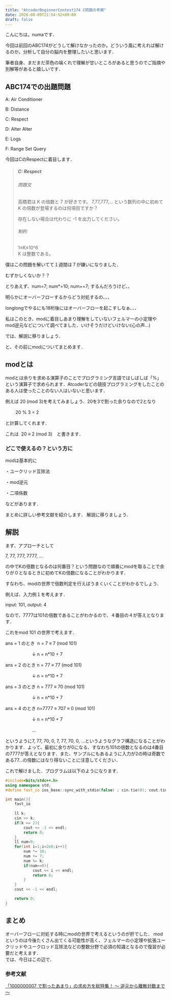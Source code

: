 ```yaml
---
title: "AtcoderBeginnerContest174 C問題の考察"
date: 2020-08-09T21:54:52+09:00
draft: false
---
```


こんにちは。numaです．

今回は前回のABC174がどうして解けなかったのか。どういう風に考えれば解けるのか。分析して自分の脳内を整理したいと思います．

筆者自身、まだまだ茶色の端くれで理解が甘いところがあると思うのでご指摘や別解等があると嬉しいです．

## ABC174での出題問題
A: Air Conditioner

B: Distance

C: Respect

D: Alter Alter

E: Logs

F: Range Set Query

今回はCのRespectに着目します．

>##### C: Respect
>###### 問題文
>高橋君は K の倍数と 7 が好きです。
>7,77,777,… という数列の中に初めて K の倍数が登場するのは何項目ですか？
>
>存在しない場合は代わりに -1 を出力してください。
>
>###### 制約
>1≤K≤10^6  
>K は整数である。

僕はこの問題を解いてて１週間は７が嫌いになりました．

むずかしくないか？？

とりあえず、num=7; num*=10; num+=7; するんだろうけど、、

明らかにオーバーフローするからどう対処するの、、、

longlongでやるにも18桁後にはオーバーフローを起こすしなぁ、、、

私はこのとき、modに着目しあまり理解をしていないフェルマーの小定理やmod逆元などについて調べてました．いけそうだけどいけない(心の声...)

では、解説に移りましょう． 

と、その前にmodについてまとめます．

## modとは
modとは余りを求める演算子のことでプログラミング言語ではしばしば「%」という演算子で求められます．Atcoderなどの競技プログラミングをしたことのある人は使ったことのない人はいないと思います．

例えば 20 (mod 3)を考えてみましょう．20を3で割った余りなので2となり

　　 20 % 3 = 2

と計算してくれます．

これは  20 ≡ 2 (mod 3)　と書きます．

### どこで使えるの？という方に
modは基本的に

・ユークリッド互除法

・mod逆元

・二項係数

などがあります．

まとめに詳しい参考文献を紹介します．
解説に移りましょう．

## 解説
まず、アプローチとして

7, 77, 777, 7777, ...

の中でKの倍数となるのは何番目？という問題なので順番にmodを取ることで余りが０となるときに初めてKの倍数になることがわかります．

すなわち、modの世界で倍数判定を行えばうまくいくことがわかるでしょう．

例えば、入力例１を考えます．

input: 101, output: 4

なので、7777は101の倍数であることがわかるので、４番目の４が答えとなります．

これをmod 101 の世界で考えます．

ans = 1 のとき  n = 7 ≡ 7 (mod 101)

　　　　　　↓ n = n*10 + 7

ans = 2 のとき n = 77 ≡ 77 (mod 101)

　　　　　　↓ n = n*10 + 7

ans = 3 のとき n = 777 ≡ 70 (mod 101)

　　　　　　↓ n = n*10 + 7

ans = 4 のとき n=7777 ≡ 707 ≡ 0 (mod 101)

　　　　　　↓ n = n*10 + 7

　　　　　　…

というように7, 77, 70, 0, 7, 77, 70, 0, ...というようなグラフ構造になることがわかります．よって、最初に余りが0になる、すなわち101の倍数となるのは4番目の7777が答えとなります．また、サンプルにもあるように入力が2の時は奇数である77...の倍数にはなり得ないことに注意してください．

これで解けました．プログラムは以下のようになります．
```cpp
#include<bits/stdc++.h>
using namespace std;
#define fast_io ios_base::sync_with_stdio(false) ; cin.tie(0); cout.tie(0);

int main(){
    fast_io
    
    ll k;
    cin >> k;
    if(k == 2){
        cout << -1 << endl;
        return 0;
    }
    ll num=0;
    for(int i=1;i<2e6;i++){
        num *= 10;
        num += 7;
        num %= k;
        if(num==0){
            cout << i << endl;
            return 0;
        }
    }
    cout << -1 << endl;

    return 0;
}
```

## まとめ
オーバーフローに対処する時にmodの世界で考えるというのが肝でした．
modというのは今後たくさん出てくる可能性が高く、フェルマーの小定理や拡張ユークリッドやユークロッド互除法などの整数分野で必須の知識となるので復習が必要だと考えます．  
では、今日はこの辺で．

### 参考文献
[「1000000007 で割ったあまり」の求め方を総特集！ 〜 逆元から離散対数まで 〜](https://qiita.com/drken/items/3b4fdf0a78e7a138cd9a)


